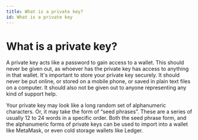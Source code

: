 ```yaml
---
title: What is a private key?
id: What is a private key
---
```


# What is a private key?

A private key acts like a password to gain access to a wallet. This should never be given out, as whoever has the private key has access to anything in that wallet. It's important to store your private key securely. It should never be put online, or stored on a mobile phone, or saved in plain text files on a computer. It should also not be given out to anyone representing any kind of support help.

Your private key may look like a long random set of alphanumeric characters. Or, it may take the form of “seed phrases”. These are a series of usually 12 to 24 words in a specific order. Both the seed phrase form, and the alphanumeric forms of private keys can be used to import into a wallet like MetaMask, or even cold storage wallets like Ledger.
